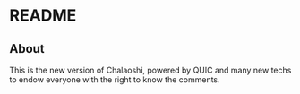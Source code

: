 # README

## About

This is the new version of Chalaoshi, powered by QUIC and many new techs to endow everyone with the right to know the comments.

